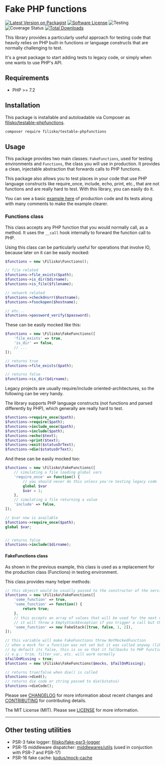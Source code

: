 # Fake PHP functions

[![Latest Version on Packagist][ico-version]][link-packagist]
[![Software License][ico-license]](LICENSE)
![Testing][ico-tests]
![Coverage Status][ico-coverage]
[![Total Downloads][ico-downloads]][link-downloads]

This library provides a particularly useful approach for testing code that heavily relies on PHP built-in functions or language constructs that are normally challenging to test.

It's a great package to start adding tests to legacy code, or simply when one wants to use PHP's API. 

## Requirements

* PHP >= 7.2

## Installation

This package is installable and autoloadable via Composer as [filisko/testable-phpfunctions](https://packagist.org/packages/filisko/testable-phpfunctions).

```sh
composer require filisko/testable-phpfunctions
```

## Usage

This package provides two main classes: `FakeFunctions`, used for testing environments and `Functions`, the class you will use in production. It provides a clean, injectable abstraction that forwards calls to PHP functions.

This package also allows you to test places in your code that use PHP language constructs like require_once, include, echo, print, etc., that are not functions and are really hard to test. With this library, you can easily do it.

You can see a basic [example here](tests/Examples/Email) of production code and its tests along with many comments to make the example clearer.

### Functions class

This class accepts any PHP function that you would normally call, as a method. It uses the `__call` hook internally to forward the function call to PHP.

Using this class can be particularly useful for operations that involve IO, because later on it can be easily mocked:

```php
$functions = new \Filisko\Functions();

// file related
$functions->file_exists($path);
$functions->is_dir($dirname);
$functions->is_file($filename);

// network related
$functions->checkdnsrr($hostname);
$functions->fsockopen($hostname);

// etc...
$functions->password_verify($password);
```

These can be easily mocked like this:

```php
$functions = new \Filisko\FakeFunctions([
    'file_exists' => true,
    'is_dir' => false,
    // ...
]);

// returns true
$functions->file_exists($path);

// returns false
$functions->is_dir($dirname);
```

Legacy projects are usually require/include oriented-architectures, so the following can be very handy.

The library supports PHP language constructs (not functions and parsed differently by PHP), which generally are really hard to test.

```php
$functions->require_once($path);
$functions->require($path);
$functions->include_once($path);
$functions->include($path);
$functions->echo($text);
$functions->print($text);
$functions->exit($statusOrText);
$functions->die($statusOrText);
```

And these can be easily mocked too:

```php
$functions = new \Filisko\FakeFunctions([
    // simulating a file loading global vars
    'require_once' => function() {
        // you should never do this unless you're testing legacy code
        global $var
        $var = 1;
    },
    // simulating a file returning a value
    'include' => false,
]);

// $var now is available
$functions->require_once($path);
global $var;


// returns false
$functions->include($dirname);
```

#### FakeFunctions class

As shown in the previous example, this class is used as a replacement for the production class (Functions) in testing environment.

This class provides many helper methods:

```php
// this objecct would be usually passed to the constructor of the service
$functions = new \Filisko\FakeFunctions([
    'some_function' => true,
    'some_function' => function() {
        return true;
    },
    // this accepts an array of values that will be used for the next call
    // it will throw a EmptyStackException if you trigger a call but the stack is empty
    'some_function' => new FakeStack([true, false, 1, 2]),
]);

// this variable will make FakeFunctions throw NotMockedFunction
// when a mock for a function was not set but it was called anyway (like an unexpected call)
// by default its false, this is so so that it fallbacks to PHP functions
// e.g.: trim, filter_var, etc. will work normally
$failOnMissing = true;
$functions = new \Filisko\FakeFunctions($mocks, $failOnMissing);

// returns true/false when die() is called
$functions->died();
// returns die code or string passed to die($status)
$functions->dieCode();


```


Please see [CHANGELOG](CHANGELOG.md) for more information about recent changes and [CONTRIBUTING](CONTRIBUTING.md) for contributing details.

The MIT License (MIT). Please see [LICENSE](LICENSE) for more information.

[ico-version]: https://img.shields.io/packagist/v/filisko/testable-phpfunctions.svg?style=flat
[ico-license]: https://img.shields.io/badge/license-MIT-informational.svg?style=flat
[ico-tests]: https://github.com/filisko/testable-phpfunctions/workflows/testing/badge.svg
[ico-coverage]: https://coveralls.io/repos/github/filisko/testable-phpfunctions/badge.svg?branch=main
[ico-downloads]: https://img.shields.io/packagist/dt/filisko/testable-phpfunctions.svg?style=flat

[link-packagist]: https://packagist.org/packages/filisko/testable-phpfunctions
[link-downloads]: https://packagist.org/packages/filisko/testable-phpfunctions

---

## Other testing utilities

- PSR-3 fake logger: [filisko/fake-psr3-logger](https://github.com/filisko/fake-psr3-logger)
- PSR-15 middleware dispatcher: [middlewares/utils](https://github.com/middlewares/utils?tab=readme-ov-file#dispatcher) (used in conjuction with PSR-7 and PSR-17)
- PSR-16 fake cache: [kodus/mock-cache](https://github.com/kodus/mock-cache)
